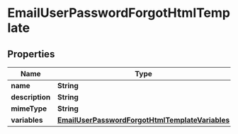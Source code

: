

# EmailUserPasswordForgotHtmlTemplate


## Properties

| Name | Type | Description | Notes |
|------------ | ------------- | ------------- | -------------|
|**name** | **String** |  |  [optional] |
|**description** | **String** |  |  [optional] |
|**mimeType** | **String** |  |  [optional] |
|**variables** | [**EmailUserPasswordForgotHtmlTemplateVariables**](EmailUserPasswordForgotHtmlTemplateVariables.md) |  |  [optional] |



